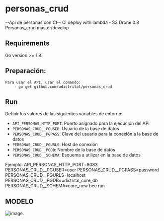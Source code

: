# personas_crud

--Api de personas con CI--
CI deploy with lambda - S3
Drone 0.8 
Personas_crud master/develop

## Requirements
Go version >= 1.8.

## Preparación:
    Para usar el API, usar el comando:
        - go get github.com/udistrital/personas_crud

## Run

Definir los valores de las siguientes variables de entorno:

 - `API_PERSONAS_HTTP_PORT`: Puerto asignado para la ejecución del API
 - `PERSONAS_CRUD__PGUSER`: Usuario de la base de datos
 - `PERSONAS_CRUD__PGPASS`: Clave del usuario para la conexión a la base de datos  
 - `PERSONAS_CRUD__PGURLS`: Host de conexión
 - `PERSONAS_CRUD__PGDB`: Nombre de la base de datos
 - `PERSONAS_CRUD__SCHEMA`: Esquema a utilizar en la base de datos

Ejemplo: API_PERSONAS_HTTP_PORT=8083 PERSONAS_CRUD__PGUSER=user PERSONAS_CRUD__PGPASS=password PERSONAS_CRUD__PGURLS=localhost PERSONAS_CRUD__PGDB=udistrital_core_db PERSONAS_CRUD__SCHEMA=core_new bee run

## MODELO
![image](https://user-images.githubusercontent.com/14035745/42359402-4cd653f4-80a7-11e8-8b90-61e30a20bbaf.png).
